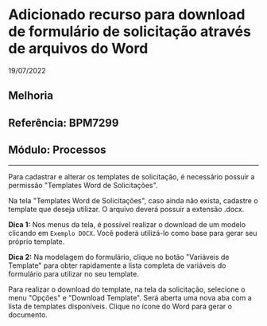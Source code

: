 # Adicionado recurso para download de formulário de solicitação através de arquivos do Word
19/07/2022
## Melhoria
## Referência: BPM7299
## Módulo: Processos
***


Para cadastrar e alterar os templates de solicitação, é necessário possuir a permissão "Templates Word de Solicitações".

Na tela "Templates Word de Solicitações", caso ainda não exista, cadastre o template que deseja utilizar. O arquivo deverá possuir a extensão .docx.

**Dica 1:** Nos menus da tela, é possível realizar o download de um modelo clicando em `Exemplo DOCX`. Você poderá utilizá-lo como base para gerar seu próprio template.

**Dica 2:** Na modelagem do formulário, clique no botão "Variáveis de Template" para obter rapidamente a lista completa de variáveis do formulário para utilizar no seu template.

Para realizar o download do template, na tela da solicitação, selecione o menu "Opções" e "Download Template". Será aberta uma nova aba com a lista de templates disponíveis. Clique no ícone do Word para gerar o documento.